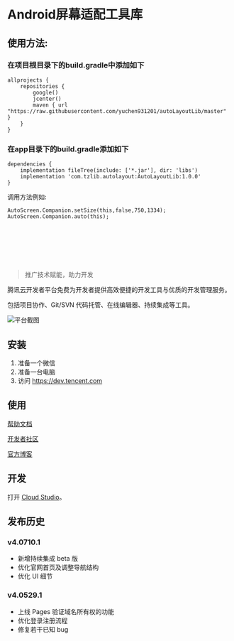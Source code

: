 # Android屏幕适配工具库

## 使用方法:
### 在项目根目录下的build.gradle中添加如下
```android 
allprojects {
    repositories {
        google()
        jcenter()
        maven { url "https://raw.githubusercontent.com/yuchen931201/autoLayoutLib/master" }
    }
}
```

### 在app目录下的build.gradle添加如下
```android
dependencies {
    implementation fileTree(include: ['*.jar'], dir: 'libs')
    implementation 'com.tzlib.autolayout:AutoLayoutLib:1.0.0'
}
```

调用方法例如:
```android
AutoScreen.Companion.setSize(this,false,750,1334);
AutoScreen.Companion.auto(this);
```
<br/>
<br/>
<br/>
<br/>
<br/>

> 推广技术赋能，助力开发

腾讯云开发者平台免费为开发者提供高效便捷的开发工具与优质的开发管理服务。

包括项目协作、Git/SVN 代码托管、在线编辑器、持续集成等工具。

![平台截图](https://dn-coding-net-production-pp.codehub.cn/4ba18ace-ccc9-45a7-a802-655283eb648a.png)
## 安装

1. 准备一个微信
2. 准备一台电脑
3. 访问 https://dev.tencent.com

## 使用

[帮助文档](https://dev.tencent.com/help/)

[开发者社区](https://feedback.coding.net/)

[官方博客](https://blog.coding.net/)

## 开发

打开 [Cloud Studio](https://studio.dev.tencent.com/)。

## 发布历史

### v4.0710.1

- 新增持续集成 beta 版
- 优化官网首页及调整导航结构
- 优化 UI 细节

### v4.0529.1
- 上线 Pages 验证域名所有权的功能
- 优化登录注册流程
- 修复若干已知 bug
